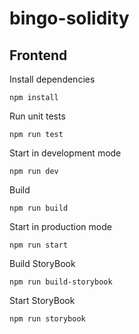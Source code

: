 # bingo-solidity

## Frontend 

Install dependencies
```
npm install
```
Run unit tests 
```
npm run test
```

Start in development mode
```
npm run dev
```



Build
```
npm run build
```

Start in production mode
```
npm run start
```
Build StoryBook
```
npm run build-storybook
```

Start StoryBook
```
npm run storybook
```
